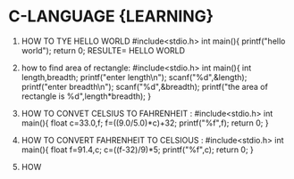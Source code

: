# C-LANGUAGE {LEARNING}
1) HOW TO TYE HELLO WORLD
#include<stdio.h>
int main(){
printf("hello world");
return 0;
RESULTE= HELLO WORLD


2) how to find area of rectangle:
#include<stdio.h>
int main(){
    int length,breadth;
    printf("enter length\n");
    scanf("%d",&length);
    printf("enter breadth\n");
    scanf("%d",&breadth);
    printf("the area of rectangle is %d",length*breadth);
}

3) HOW TO CONVET CELSIUS TO FAHRENHEIT :
#include<stdio.h>
int main(){
    float c=33.0,f;
    f=((9.0/5.0)*c)+32;
    printf("%f",f);
    return 0;
}

4) HOW TO CONVERT FAHRENHEIT TO CELSIOUS :
   #include<stdio.h>
int main(){
    float f=91.4,c;
    c=((f-32)/9)*5;
    printf("%f",c);
    return 0;
}

5) HOW 
